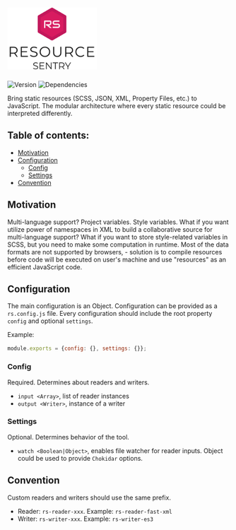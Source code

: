 # <img src='./identity/logo.svg' alt='Recource Sentry Logo' height='140' />

![Version](https://img.shields.io/npm/v/@resource-sentry/core.svg)
![Dependencies](https://david-dm.org/resource-sentry/core.svg)

Bring static resources (SCSS, JSON, XML, Property Files, etc.) to JavaScript.
The modular architecture where every static resource could be interpreted differently.

## Table of contents:

<!-- START doctoc generated TOC please keep comment here to allow auto update -->
<!-- DON'T EDIT THIS SECTION, INSTEAD RE-RUN doctoc TO UPDATE -->
 

- [Motivation](#motivation)
- [Configuration](#configuration)
  - [Config](#config)
  - [Settings](#settings)
- [Convention](#convention)

<!-- END doctoc generated TOC please keep comment here to allow auto update -->


## Motivation

Multi-language support? Project variables. Style variables. What if you want utilize power of namespaces in XML to build a collaborative source for multi-language support? 
What if you want to store style-related variables in SCSS, but you need to make some computation in runtime. Most of the data formats are not supported by browsers, - solution is to compile resources before code will be executed on user's machine and use "resources" as an efficient JavaScript code.

## Configuration

The main configuration is an Object. Configuration can be provided as a `rs.config.js` file.
Every configuration should include the root property `config` and optional `settings`.

Example: 

```js
module.exports = {config: {}, settings: {}};
```

### Config

Required. Determines about readers and writers.

- `input <Array>`, list of reader instances
- `output <Writer>`, instance of a writer

### Settings

Optional. Determines behavior of the tool.

- `watch <Boolean|Object>`, enables file watcher for reader inputs. Object could be used to provide `Chokidar` options.

## Convention

Custom readers and writers should use the same prefix.

- Reader: `rs-reader-xxx`. Example: `rs-reader-fast-xml`
- Writer: `rs-writer-xxx`. Example: `rs-writer-es3`
